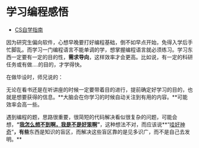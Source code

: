 # 学习编程感悟

- [CS自学指南](https://csdiy.wiki/%E7%94%B5%E5%AD%90%E5%9F%BA%E7%A1%80/EE16/)

因为研究生偏向软件，心想早晚要打好编程基础，倒不如早点开始，免得入学后手忙脚乱。而学习一门编程语言不能单调的学，想掌握编程语言就必须练习。学习东西一定要有一定的目的性，**需求导向**，这样效率才会更高。比如说，有一定的科研任务或有做....的目的，才学得快。

在做毕设时，师兄说的：

无论在看书还是在听讲座的时候一定要带着目的进行，提前确定好学习的目的，也就是想要获得的信息。**大脑会在你学习的时候自动关注到有用的内容。**可能效率会高一些。



遇到编程的题，思路很重要，很简短的代码解决看似很复杂的问题，可能会想，**“<u>我怎么想不到啊，我是不是好笨啊</u>”**，这种想法不对，而应该说**“<u>哇好神奇</u>”**，有些**东西是知识的盲区，而解决这些盲区靠的是见多识广，而不是自己去发明。**

